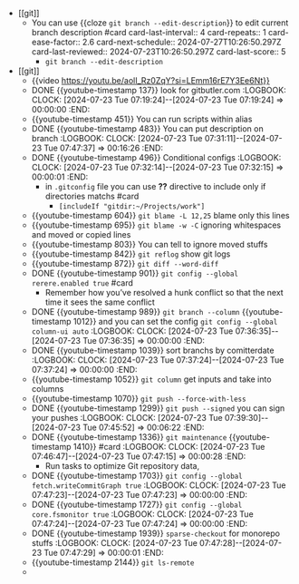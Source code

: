 - [[git]]
	- You can use {{cloze `git branch --edit-description`}} to edit current branch description #card
	  card-last-interval:: 4
	  card-repeats:: 1
	  card-ease-factor:: 2.6
	  card-next-schedule:: 2024-07-27T10:26:50.297Z
	  card-last-reviewed:: 2024-07-23T10:26:50.297Z
	  card-last-score:: 5
		- `git branch --edit-description`
- [[git]]
	- {{video https://youtu.be/aolI_Rz0ZqY?si=LEmm16rE7Y3Ee6Nt}}
	- DONE {{youtube-timestamp 137}} look for gitbutler.com
	  :LOGBOOK:
	  CLOCK: [2024-07-23 Tue 07:19:24]--[2024-07-23 Tue 07:19:24] =>  00:00:00
	  :END:
	- {{youtube-timestamp 451}} You can run scripts within alias
	- DONE {{youtube-timestamp 483}}  You can put description on branch
	  :LOGBOOK:
	  CLOCK: [2024-07-23 Tue 07:31:11]--[2024-07-23 Tue 07:47:37] =>  00:16:26
	  :END:
	- DONE {{youtube-timestamp 496}} Conditional configs
	  :LOGBOOK:
	  CLOCK: [2024-07-23 Tue 07:32:14]--[2024-07-23 Tue 07:32:15] =>  00:00:01
	  :END:
		- in `.gitconfig` file you can use **??** directive to include only if directories matchs #card
			- `[includeIf "gitdir:~/Projects/work"]`
	- {{youtube-timestamp 604}} `git blame -L 12,25` blame only this lines
	- {{youtube-timestamp 695}} `git blame -w -C` ignoring whitespaces and moved or copied lines
	- {{youtube-timestamp 803}} You can tell to ignore moved stuffs
	- {{youtube-timestamp 842}} `git reflog` show git logs
	- {{youtube-timestamp 872}} `git diff --word-diff`
	- DONE {{youtube-timestamp 901}} `git config --global rerere.enabled true` #card
		- Remember how you’ve resolved a hunk conflict so that the next time it sees the same conflict
	- DONE {{youtube-timestamp 989}} `git branch --column` {{youtube-timestamp 1012}}  and you can set the config `git config --global column-ui auto`
	  :LOGBOOK:
	  CLOCK: [2024-07-23 Tue 07:36:35]--[2024-07-23 Tue 07:36:35] =>  00:00:00
	  :END:
	- DONE {{youtube-timestamp 1039}} sort branchs by comitterdate
	  :LOGBOOK:
	  CLOCK: [2024-07-23 Tue 07:37:24]--[2024-07-23 Tue 07:37:24] =>  00:00:00
	  :END:
	- {{youtube-timestamp 1052}} `git column` get inputs and take into columns
	- {{youtube-timestamp 1070}} `git push --force-with-less`
	- DONE {{youtube-timestamp 1299}} `git push --signed` you can sign your pushes
	  :LOGBOOK:
	  CLOCK: [2024-07-23 Tue 07:39:30]--[2024-07-23 Tue 07:45:52] =>  00:06:22
	  :END:
	- DONE {{youtube-timestamp 1336}} `git maintenance` {{youtube-timestamp 1410}} #card
	  :LOGBOOK:
	  CLOCK: [2024-07-23 Tue 07:46:47]--[2024-07-23 Tue 07:47:15] =>  00:00:28
	  :END:
		- Run tasks to optimize Git repository data,
	- DONE {{youtube-timestamp 1703}} `git config --global fetch.writeCommitGraph true`
	  :LOGBOOK:
	  CLOCK: [2024-07-23 Tue 07:47:23]--[2024-07-23 Tue 07:47:23] =>  00:00:00
	  :END:
	- DONE {{youtube-timestamp 1727}} `git config --global core.fsmonitor true`
	  :LOGBOOK:
	  CLOCK: [2024-07-23 Tue 07:47:24]--[2024-07-23 Tue 07:47:24] =>  00:00:00
	  :END:
	- DONE {{youtube-timestamp 1939}} `sparse-checkout` for monorepo stuffs
	  :LOGBOOK:
	  CLOCK: [2024-07-23 Tue 07:47:28]--[2024-07-23 Tue 07:47:29] =>  00:00:01
	  :END:
	- {{youtube-timestamp 2144}} `git ls-remote`
	-